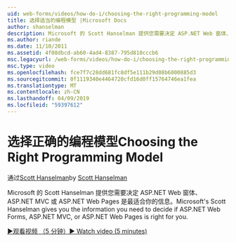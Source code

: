 ```yaml
---
uid: web-forms/videos/how-do-i/choosing-the-right-programming-model
title: 选择适当的编程模型 |Microsoft Docs
author: shanselman
description: Microsoft 的 Scott Hanselman 提供您需要决定 ASP.NET Web 窗体、 ASP.NET MVC 或 ASP.NET Web Pages 是最适合你的信息。
ms.author: riande
ms.date: 11/10/2011
ms.assetid: 4f08dbcd-ab60-4ad4-8387-795d810cccb6
msc.legacyurl: /web-forms/videos/how-do-i/choosing-the-right-programming-model
msc.type: video
ms.openlocfilehash: fce7f7c28dd681fc8df5e111b29d08b6000885d3
ms.sourcegitcommit: 0f1119340e4464720cfd16d0ff15764746ea1fea
ms.translationtype: MT
ms.contentlocale: zh-CN
ms.lasthandoff: 04/09/2019
ms.locfileid: "59397612"
---
```

# <a name="choosing-the-right-programming-model"></a><span data-ttu-id="841dc-103">选择正确的编程模型</span><span class="sxs-lookup"><span data-stu-id="841dc-103">Choosing the Right Programming Model</span></span>

<span data-ttu-id="841dc-104">通过[Scott Hanselman](https://github.com/shanselman)</span><span class="sxs-lookup"><span data-stu-id="841dc-104">by [Scott Hanselman](https://github.com/shanselman)</span></span>

<span data-ttu-id="841dc-105">Microsoft 的 Scott Hanselman 提供您需要决定 ASP.NET Web 窗体、 ASP.NET MVC 或 ASP.NET Web Pages 是最适合你的信息。</span><span class="sxs-lookup"><span data-stu-id="841dc-105">Microsoft's Scott Hanselman gives you the information you need to decide if ASP.NET Web Forms, ASP.NET MVC, or ASP.NET Web Pages is right for you.</span></span>

[<span data-ttu-id="841dc-106">&#9654;观看视频 （5 分钟）</span><span class="sxs-lookup"><span data-stu-id="841dc-106">&#9654; Watch video (5 minutes)</span></span>](https://channel9.msdn.com/Blogs/ASP-NET-Site-Videos/choosing-the-right-programming-model)

